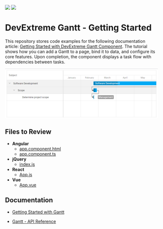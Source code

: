 <!-- default badges list -->
[![](https://img.shields.io/badge/Open_in_DevExpress_Support_Center-FF7200?style=flat-square&logo=DevExpress&logoColor=white)](https://supportcenter.devexpress.com/ticket/details/T1204975)
[![](https://img.shields.io/badge/📖_How_to_use_DevExpress_Examples-e9f6fc?style=flat-square)](https://docs.devexpress.com/GeneralInformation/403183)
<!-- default badges end -->
# DevExtreme Gantt - Getting Started 

This repository stores code examples for the following documentation article: [Getting Started with DevExtreme Gantt Component](https://js.devexpress.com/Documentation/Guide/UI_Components/Gantt/Getting_Started_with_Gantt/). The tutorial shows how you can add a Gantt to a page, bind it to data, and configure its core features. Upon completion, the component displays a task flow with dependencies between tasks. 

<div align="center"><img src="./getting-started-with-gantt.png" /></div>

## Files to Review

- **Angular**
    - [app.component.html](Angular/src/app/app.component.html)
    - [app.component.ts](Angular/src/app/app.component.ts)
- **jQuery**
    - [index.js](jQuery/src/index.js)
- **React**
    - [App.js](React/src/App.js)
- **Vue**
    - [App.vue](Vue/src/App.vue)

## Documentation

- [Getting Started with Gantt](https://js.devexpress.com/Documentation/Guide/UI_Components/Gantt/Getting_Started_with_Gantt/)

- [Gantt - API Reference](https://js.devexpress.com/Documentation/ApiReference/UI_Components/dxGantt/)
